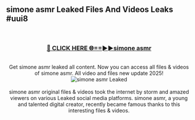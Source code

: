 ## simone asmr Leaked Files And Videos Leaks #uui8
<br>
<div align="center">
<h3><a href="https://watchclip.my.id/simone asmr" rel="nofollow">🔴 CLICK HERE 🌐==►►simone asmr</a></h3>
<br>
Get simone asmr leaked all content. Now you can access all files & videos of simone asmr. All video and files new update 2025!
<br>
<a href="https://watchclip.my.id/simone asmr" rel="nofollow" data-target="animated-image.originalLink"><img src="https://i.ibb.co.com/WyWwxjT/player-gif2.gif" alt="simone asmr Leaked" style="max-width: 100%; display: inline-block;" data-target="animated-image.originalImage"></a>
<br><br>
simone asmr original files & videos took the internet by storm and amazed viewers on various Leaked social media platforms. simone asmr, a young and talented digital creator, recently became famous thanks to this interesting files & videos.
</div>
<br>